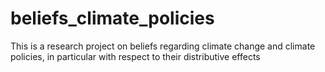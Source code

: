 # beliefs_climate_policies
This is a research project on beliefs regarding climate change and climate policies, in particular with respect to their distributive effects
